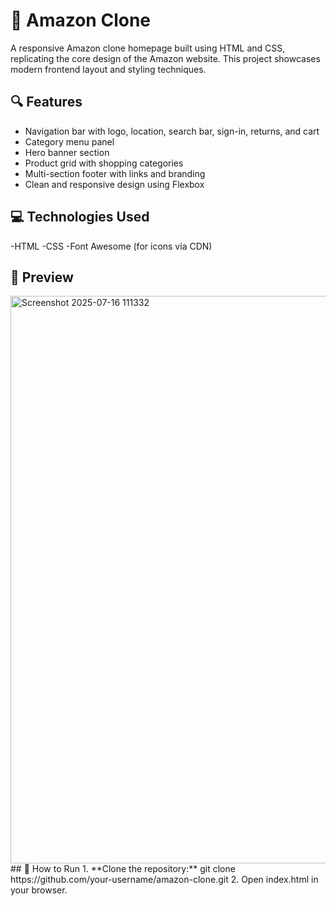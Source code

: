 # 🛒 Amazon Clone
A responsive Amazon clone homepage built using HTML and CSS, replicating the core design of the Amazon website. This project showcases modern frontend layout and styling techniques.
## 🔍 Features
- Navigation bar with logo, location, search bar, sign-in, returns, and cart
- Category menu panel
- Hero banner section
- Product grid with shopping categories
- Multi-section footer with links and branding
- Clean and responsive design using Flexbox
## 💻 Technologies Used
-HTML
-CSS
-Font Awesome (for icons via CDN)
## 📸 Preview
 <img width="1919" height="908" alt="Screenshot 2025-07-16 111332" src="https://github.com/user-attachments/assets/3eca4084-7ce1-4654-b32c-5e9baa1dbe28" />
## 🚀 How to Run
1. **Clone the repository:**
    git clone https://github.com/your-username/amazon-clone.git
2. Open index.html in your browser.


